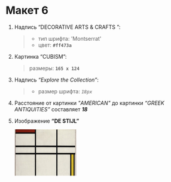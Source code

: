 # Макет 6
1. Надпись “DECORATIVE ARTS & CRAFTS ”:
    > * тип шрифта: 'Montserrat'
    > * цвет: __`#ff473a`__
2. Картинка “CUBISM”:
	> размеры: __`165 x 124`__
3. Надпись _“Explore the Collection”_:
    > * размер шрифта: _`18px`_
4. Расстояние от картинки _"AMERICAN"_ до картинки _“GREEK ANTIQUITIES”_ составляет ___18___
5. Изображение __“DE STIJL”__

   ![](6.png)